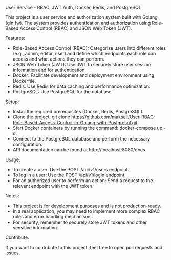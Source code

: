 User Service - RBAC, JWT Auth, Docker, Redis, and PostgreSQL

This project is a user service and authorization system built with Golang (gin fw). The system provides authentication and authorization using Role-Based Access Control (RBAC) and JSON Web Token (JWT).

Features:

-    Role-Based Access Control (RBAC): Categorize users into different roles (e.g., admin, editor, user) and define which endpoints each role can access and what actions they can perform.
-    JSON Web Token (JWT): Use JWT to securely store user session information and for authentication.
-    Docker: Facilitate development and deployment environment using Dockerfile.
-    Redis: Use Redis for data caching and performance optimization.
-    PostgreSQL: Use PostgreSQL for the database.

Setup:

-    Install the required prerequisites (Docker, Redis, PostgreSQL).
-    Clone the project: git clone https://github.com/makseli/User-RBAC-Role-Based-Access-Control-in-Golang-with-Postgresql.git
-    Start Docker containers by running the command: docker-compose up -d.
-    Connect to the PostgreSQL database and perform the necessary configuration.
-    API documentation can be found at http://localhost:8080/docs.

Usage:

-    To create a user: Use the POST /api/v1/users endpoint.
-    To log in a user: Use the POST /api/v1/login endpoint.
-    For an authorized user to perform an action: Send a request to the relevant endpoint with the JWT token.

Notes:

-    This project is for development purposes and is not production-ready.
-    In a real application, you may need to implement more complex RBAC rules and error handling mechanisms.
-    For security, remember to securely store JWT tokens and other sensitive information.

Contribute:

If you want to contribute to this project, feel free to open pull requests and issues.
